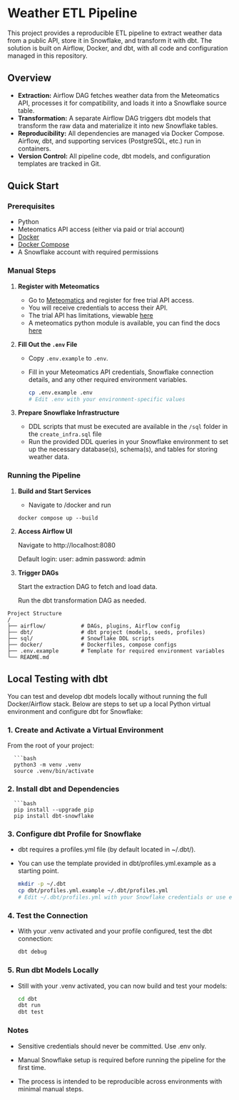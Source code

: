 # Weather ETL Pipeline

This project provides a reproducible ETL pipeline to extract weather data from a public API, store it in Snowflake, and transform it with dbt. The solution is built on Airflow, Docker, and dbt, with all code and configuration managed in this repository.

## Overview

- **Extraction:** Airflow DAG fetches weather data from the Meteomatics API, processes it for compatibility, and loads it into a Snowflake source table.
- **Transformation:** A separate Airflow DAG triggers dbt models that transform the raw data and materialize it into new Snowflake tables.
- **Reproducibility:** All dependencies are managed via Docker Compose. Airflow, dbt, and supporting services (PostgreSQL, etc.) run in containers.
- **Version Control:** All pipeline code, dbt models, and configuration templates are tracked in Git.

## Quick Start

### Prerequisites

- Python
- Meteomatics API access (either via paid or trial account)
- [Docker](https://www.docker.com/products/docker-desktop)
- [Docker Compose](https://docs.docker.com/compose/)
- A Snowflake account with required permissions

### Manual Steps

1. **Register with Meteomatics**

   - Go to [Meteomatics](https://www.meteomatics.com/en/sign-up-weather-api-test-account/) and register for free trial API access.
   - You will receive credentials to access their API.
   - The trial API has limitations, viewable [here](https://www.meteomatics.com/en/api/available-parameters/)
   - A meteomatics python module is available, you can find the docs [here](https://www.meteomatics.com/en/api/data-connectors/python/)

2. **Fill Out the `.env` File**

   - Copy `.env.example` to `.env`.
   - Fill in your Meteomatics API credentials, Snowflake connection details, and any other required environment variables.

     ```bash
     cp .env.example .env
     # Edit .env with your environment-specific values
     ```

3. **Prepare Snowflake Infrastructure**

   - DDL scripts that must be executed are available in the `/sql` folder in the `create_infra.sql` file
   - Run the provided DDL queries in your Snowflake environment to set up the necessary database(s), schema(s), and tables for storing weather data.

### Running the Pipeline

1. **Build and Start Services**

   - Navigate to /docker and run
   ```
   docker compose up --build

2. **Access Airflow UI**

    Navigate to http://localhost:8080

    Default login:
        user: admin
        password: admin

3. **Trigger DAGs**

    Start the extraction DAG to fetch and load data.

    Run the dbt transformation DAG as needed.

```
Project Structure
/
├── airflow/           # DAGs, plugins, Airflow config
├── dbt/               # dbt project (models, seeds, profiles)
├── sql/               # Snowflake DDL scripts
├── docker/            # Dockerfiles, compose configs
├── .env.example       # Template for required environment variables
└── README.md
```

## Local Testing with dbt

You can test and develop dbt models locally without running the full Docker/Airflow stack. Below are steps to set up a local Python virtual environment and configure dbt for Snowflake:

### 1. Create and Activate a Virtual Environment

From the root of your project:

      ```bash
      python3 -m venv .venv
      source .venv/bin/activate

### 2. Install dbt and Dependencies

      ```bash
      pip install --upgrade pip
      pip install dbt-snowflake

### 3. Configure dbt Profile for Snowflake

   - dbt requires a profiles.yml file (by default located in ~/.dbt/).
   - You can use the template provided in dbt/profiles.yml.example as a starting point.

      ```bash
      mkdir -p ~/.dbt
      cp dbt/profiles.yml.example ~/.dbt/profiles.yml
      # Edit ~/.dbt/profiles.yml with your Snowflake credentials or use environment variables

### 4. Test the Connection
   - With your .venv activated and your profile configured, test the dbt connection:

      ```bash
      dbt debug

### 5. Run dbt Models Locally
   - Still with your .venv activated, you can now build and test your models:

      ```bash
      cd dbt
      dbt run
      dbt test

### Notes
   - Sensitive credentials should never be committed. Use .env only.

   - Manual Snowflake setup is required before running the pipeline for the first time.

   - The process is intended to be reproducible across environments with minimal manual steps.